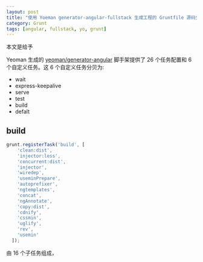 ```yaml
---
layout: post
title: "使用 Yoeman generator-angular-fullstack 生成工程的 Gruntfile 源码分析"
category: Grunt
tags: [angular, fullstack, yo, grunt]
--- 
```


本文是给予 

Yeoman 生成的 [yeoman/generator-angular](https://github.com/yeoman/generator-angular) 脚手架提供了 26 个任务配置和 6 个自定义任务。这 6 个自定义任务分贝为:

- wait 
- express-keepalive 
- serve 
- test 
- build
- defalt

## build

```js
grunt.registerTask('build', [
    'clean:dist',
    'injector:less', 
    'concurrent:dist',
    'injector',
    'wiredep',
    'useminPrepare',
    'autoprefixer',
    'ngtemplates',
    'concat',
    'ngAnnotate',
    'copy:dist',
    'cdnify',
    'cssmin',
    'uglify',
    'rev',
    'usemin'
  ]);
```

由 16 个子任务组成，






